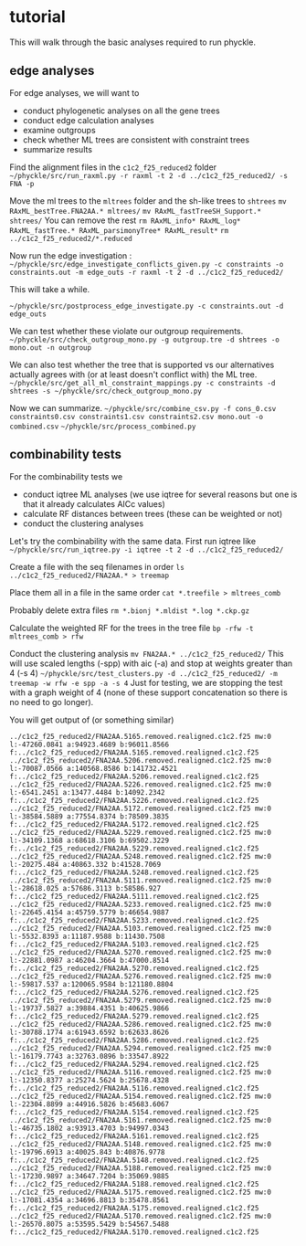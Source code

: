 # tutorial

This will walk through the basic analyses required to run phyckle. 

## edge analyses

For edge analyses, we will want to 

- conduct phylogenetic analyses on all the gene trees
- conduct edge calculation analyses
- examine outgroups
- check whether ML trees are consistent with constraint trees
- summarize results

Find the alignment files in the `c1c2_f25_reduced2` folder
`~/phyckle/src/run_raxml.py -r raxml -t 2 -d ../c1c2_f25_reduced2/ -s FNA -p`

Move the ml trees to the `mltrees` folder and the sh-like trees to `shtrees`
`mv RAxML_bestTree.FNA2AA.* mltrees/`
`mv RAxML_fastTreeSH_Support.* shtrees/`
You can remove the rest
`rm RAxML_info* RAxML_log* RAxML_fastTree.* RAxML_parsimonyTree* RAxML_result*`
`rm ../c1c2_f25_reduced2/*.reduced`

Now run the edge investigation :
`~/phyckle/src/edge_investigate_conflicts_given.py -c constraints -o constraints.out -m edge_outs -r raxml -t 2 -d ../c1c2_f25_reduced2/`

This will take a while. 

`~/phyckle/src/postprocess_edge_investigate.py -c constraints.out -d edge_outs`

We can test whether these violate our outgroup requirements. 
`~/phyckle/src/check_outgroup_mono.py -g outgroup.tre -d shtrees -o mono.out -n outgroup`

We can also test whether the tree that is supported vs our alternatives actually agrees with (or at least doesn't conflict with) the ML tree.
`~/phyckle/src/get_all_ml_constraint_mappings.py -c constraints -d shtrees -s ~/phyckle/src/check_outgroup_mono.py`

Now we can summarize.
`~/phyckle/src/combine_csv.py -f cons_0.csv constraints0.csv constraints1.csv constraints2.csv mono.out -o combined.csv`
`~/phyckle/src/process_combined.py`

## combinability tests

For the combinability tests we

- conduct iqtree ML analyses (we use iqtree for several reasons but one is that it already calculates AICc values)
- calculate RF distances between trees (these can be weighted or not)
- conduct the clustering analyses

Let's try the combinability with the same data. First run iqtree like
`~/phyckle/src/run_iqtree.py -i iqtree -t 2 -d ../c1c2_f25_reduced2/`

Create a file with the seq filenames in order
`ls ../c1c2_f25_reduced2/FNA2AA.* > treemap` 

Place them all in a file in the same order
`cat *.treefile > mltrees_comb`

Probably delete extra files
`rm *.bionj *.mldist *.log *.ckp.gz`

Calculate the weighted RF for the trees in the tree file
`bp -rfw -t mltrees_comb > rfw`

Conduct the clustering analysis 
`mv FNA2AA.* ../c1c2_f25_reduced2/`
This will use scaled lengths (-spp) with aic (-a) and stop at weights greater than 4 (-s 4)
`~/phyckle/src/test_clusters.py -d ../c1c2_f25_reduced2/ -m treemap -w rfw -e spp -a -s 4`
Just for testing, we are stopping the test with a graph weight of 4 (none of these support concatenation so there is no need to go longer).

You will get output of (or something similar)
```
../c1c2_f25_reduced2/FNA2AA.5165.removed.realigned.c1c2.f25 mw:0 l:-47260.0841 a:94923.4689 b:96011.8566 f:../c1c2_f25_reduced2/FNA2AA.5165.removed.realigned.c1c2.f25
../c1c2_f25_reduced2/FNA2AA.5206.removed.realigned.c1c2.f25 mw:0 l:-70087.0566 a:140568.8586 b:141732.4521 f:../c1c2_f25_reduced2/FNA2AA.5206.removed.realigned.c1c2.f25
../c1c2_f25_reduced2/FNA2AA.5226.removed.realigned.c1c2.f25 mw:0 l:-6541.2451 a:13477.4484 b:14092.2342 f:../c1c2_f25_reduced2/FNA2AA.5226.removed.realigned.c1c2.f25
../c1c2_f25_reduced2/FNA2AA.5172.removed.realigned.c1c2.f25 mw:0 l:-38584.5889 a:77554.8374 b:78509.3835 f:../c1c2_f25_reduced2/FNA2AA.5172.removed.realigned.c1c2.f25
../c1c2_f25_reduced2/FNA2AA.5229.removed.realigned.c1c2.f25 mw:0 l:-34109.1368 a:68618.3106 b:69502.3229 f:../c1c2_f25_reduced2/FNA2AA.5229.removed.realigned.c1c2.f25
../c1c2_f25_reduced2/FNA2AA.5248.removed.realigned.c1c2.f25 mw:0 l:-20275.484 a:40863.332 b:41528.7069 f:../c1c2_f25_reduced2/FNA2AA.5248.removed.realigned.c1c2.f25
../c1c2_f25_reduced2/FNA2AA.5111.removed.realigned.c1c2.f25 mw:0 l:-28618.025 a:57686.3113 b:58586.927 f:../c1c2_f25_reduced2/FNA2AA.5111.removed.realigned.c1c2.f25
../c1c2_f25_reduced2/FNA2AA.5233.removed.realigned.c1c2.f25 mw:0 l:-22645.4154 a:45759.5779 b:46654.9887 f:../c1c2_f25_reduced2/FNA2AA.5233.removed.realigned.c1c2.f25
../c1c2_f25_reduced2/FNA2AA.5103.removed.realigned.c1c2.f25 mw:0 l:-5532.8393 a:11187.9588 b:11430.7508 f:../c1c2_f25_reduced2/FNA2AA.5103.removed.realigned.c1c2.f25
../c1c2_f25_reduced2/FNA2AA.5270.removed.realigned.c1c2.f25 mw:0 l:-22881.0987 a:46204.3664 b:47000.8514 f:../c1c2_f25_reduced2/FNA2AA.5270.removed.realigned.c1c2.f25
../c1c2_f25_reduced2/FNA2AA.5276.removed.realigned.c1c2.f25 mw:0 l:-59817.537 a:120065.9584 b:121180.8804 f:../c1c2_f25_reduced2/FNA2AA.5276.removed.realigned.c1c2.f25
../c1c2_f25_reduced2/FNA2AA.5279.removed.realigned.c1c2.f25 mw:0 l:-19737.5827 a:39884.4351 b:40625.9866 f:../c1c2_f25_reduced2/FNA2AA.5279.removed.realigned.c1c2.f25
../c1c2_f25_reduced2/FNA2AA.5286.removed.realigned.c1c2.f25 mw:0 l:-30788.1774 a:61943.6592 b:62633.8626 f:../c1c2_f25_reduced2/FNA2AA.5286.removed.realigned.c1c2.f25
../c1c2_f25_reduced2/FNA2AA.5294.removed.realigned.c1c2.f25 mw:0 l:-16179.7743 a:32763.0896 b:33547.8922 f:../c1c2_f25_reduced2/FNA2AA.5294.removed.realigned.c1c2.f25
../c1c2_f25_reduced2/FNA2AA.5116.removed.realigned.c1c2.f25 mw:0 l:-12350.8377 a:25274.5624 b:25678.4328 f:../c1c2_f25_reduced2/FNA2AA.5116.removed.realigned.c1c2.f25
../c1c2_f25_reduced2/FNA2AA.5154.removed.realigned.c1c2.f25 mw:0 l:-22304.8899 a:44916.5826 b:45683.6067 f:../c1c2_f25_reduced2/FNA2AA.5154.removed.realigned.c1c2.f25
../c1c2_f25_reduced2/FNA2AA.5161.removed.realigned.c1c2.f25 mw:0 l:-46735.1802 a:93913.4703 b:94997.0343 f:../c1c2_f25_reduced2/FNA2AA.5161.removed.realigned.c1c2.f25
../c1c2_f25_reduced2/FNA2AA.5148.removed.realigned.c1c2.f25 mw:0 l:-19796.6913 a:40025.843 b:40876.9778 f:../c1c2_f25_reduced2/FNA2AA.5148.removed.realigned.c1c2.f25
../c1c2_f25_reduced2/FNA2AA.5188.removed.realigned.c1c2.f25 mw:0 l:-17230.9897 a:34647.7204 b:35069.9885 f:../c1c2_f25_reduced2/FNA2AA.5188.removed.realigned.c1c2.f25
../c1c2_f25_reduced2/FNA2AA.5175.removed.realigned.c1c2.f25 mw:0 l:-17081.4354 a:34696.8813 b:35478.8561 f:../c1c2_f25_reduced2/FNA2AA.5175.removed.realigned.c1c2.f25
../c1c2_f25_reduced2/FNA2AA.5170.removed.realigned.c1c2.f25 mw:0 l:-26570.8075 a:53595.5429 b:54567.5488 f:../c1c2_f25_reduced2/FNA2AA.5170.removed.realigned.c1c2.f25
```
